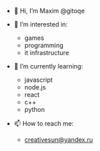 - 👋 Hi, I’m Maxim @gitoqe

- 👀 I’m interested in:
  - games
  - programming
  - it infrastructure

- 🌱 I’m currently learning:
  - javascript
  - node.js
  - react
  - c++
  - python

- 📫 How to reach me:
  - creativesun@yandex.ru

<!-- - 💞️ I’m looking to collaborate on: ... -->

<!---
gitoqe/gitoqe is a ✨ special ✨ repository because its `README.md` (this file) appears on your GitHub profile.
You can click the Preview link to take a look at your changes.
--->
